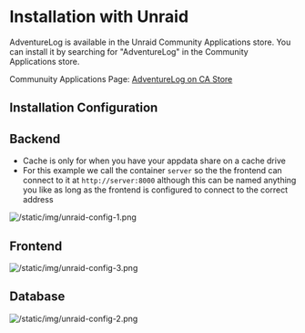 # Installation with Unraid

AdventureLog is available in the Unraid Community Applications store. You can install it by searching for "AdventureLog" in the Community Applications store.

Communuity Applications Page: [AdventureLog on CA Store](https://unraid.net/community/apps?q=Adventurelog)

## Installation Configuration

## Backend

- Cache is only for when you have your appdata share on a cache drive
- For this example we call the container `server` so the the frontend can connect to it at `http://server:8000` although this can be named anything you like as long as the frontend is configured to connect to the correct address

![/static/img/unraid-config-1.png](/static/img/unraid-config-1.png)

## Frontend

![/static/img/unraid-config-3.png](/static/img/unraid-config-3.png)

## Database

![/static/img/unraid-config-2.png](/static/img/unraid-config-2.png)
